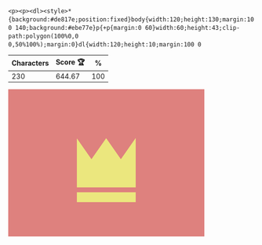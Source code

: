 `<p><p><dl><style>*{background:#de817e;position:fixed}body{width:120;height:130;margin:100 140;background:#ebe77e}p{+p{margin:0 60}width:60;height:43;clip-path:polygon(100%0,0 0,50%100%);margin:0}dl{width:120;height:10;margin:100 0`

| Characters | Score 🏆 | %   |
| ---------- | -------- | --- |
| 230        | 644.67   | 100 |

![](/2025/jan2025/14/20250114.png)
